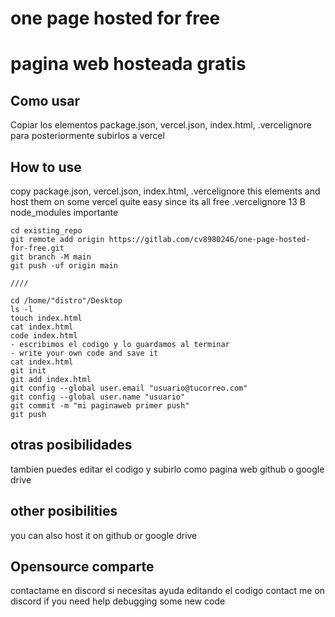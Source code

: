 # one page hosted for free
# pagina web hosteada gratis


## Como usar

Copiar los elementos  package.json, vercel.json, index.html, .vercelignore para posteriormente subirlos a vercel

## How to use 
copy  package.json, vercel.json, index.html, .vercelignore this elements and host them on some vercel quite easy since its all free
.vercelignore
13 B
node_modules
importante
```
cd existing_repo
git remote add origin https://gitlab.com/cv8980246/one-page-hosted-for-free.git
git branch -M main
git push -uf origin main

////

cd /home/"distro"/Desktop
ls -l
touch index.html
cat index.html
code index.html
- escribimos el codigo y lo guardamos al terminar
- write your own code and save it
cat index.html
git init
git add index.html
git config --global user.email "usuario@tucorreo.com"
git config --global user.name "usuario"
git commit -m "mi paginaweb primer push"
git push
```
## otras posibilidades
tambien puedes editar el codigo y subirlo como pagina web github o google drive

## other posibilities 

you can also host it on github or google drive
## Opensource comparte 
contactame en discord si necesitas ayuda editando el codigo
contact me on discord if you need help debugging some new code
